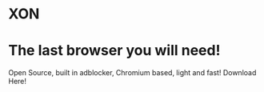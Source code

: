 # XON
# The last browser you will need!
Open Source, built in adblocker, Chromium based, light and fast!
Download Here!
